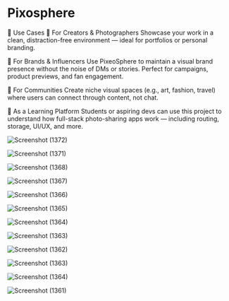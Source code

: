 # Pixosphere

📸 Use Cases
🔹 For Creators & Photographers
Showcase your work in a clean, distraction-free environment — ideal for portfolios or personal branding.

🔹 For Brands & Influencers
Use PixeoSphere to maintain a visual brand presence without the noise of DMs or stories. Perfect for campaigns, product previews, and fan engagement.

🔹 For Communities
Create niche visual spaces (e.g., art, fashion, travel) where users can connect through content, not chat.

🔹 As a Learning Platform
Students or aspiring devs can use this project to understand how full-stack photo-sharing apps work — including routing, storage, UI/UX, and more.


![Screenshot (1372)](https://github.com/Kushmathur1206/PixeoSphere/assets/99969817/42dab982-2a90-400e-ad5f-c44a861d6388)

![Screenshot (1371)](https://github.com/Kushmathur1206/PixeoSphere/assets/99969817/49116db4-8b29-4214-b072-e7c9b5c9c21b)

![Screenshot (1368)](https://github.com/Kushmathur1206/PixeoSphere/assets/99969817/262a1739-5989-4996-94be-452933530c3c)

![Screenshot (1367)](https://github.com/Kushmathur1206/PixeoSphere/assets/99969817/30bd1843-c385-42e6-acd2-24af3e341fe8)

![Screenshot (1366)](https://github.com/Kushmathur1206/PixeoSphere/assets/99969817/7f627e8c-7507-46f4-9384-689ac59aa0a5)

![Screenshot (1365)](https://github.com/Kushmathur1206/PixeoSphere/assets/99969817/e68e80b9-00fd-4581-b105-1ba9ec3f75c8)

![Screenshot (1364)](https://github.com/Kushmathur1206/PixeoSphere/assets/99969817/383de3b4-6331-486f-9d87-68fa61d47335)

![Screenshot (1363)](https://github.com/Kushmathur1206/PixeoSphere/assets/99969817/f4a7b7b4-e321-4398-9c40-8c7017964bfb)

![Screenshot (1362)](https://github.com/Kushmathur1206/PixeoSphere/assets/99969817/3438af8b-a5aa-4495-9429-a8e932ea3d0e)

![Screenshot (1363)](https://github.com/Kushmathur1206/PixeoSphere/assets/99969817/6cada385-32f1-44a4-b5d3-b39b370f9a9d)

![Screenshot (1364)](https://github.com/Kushmathur1206/PixeoSphere/assets/99969817/a7916859-af4b-4dfb-ad1d-eeb408ec4d56)

![Screenshot (1361)](https://github.com/Kushmathur1206/PixeoSphere/assets/99969817/f37a8acb-00d0-4ab4-b12d-010f9d6905ac)
